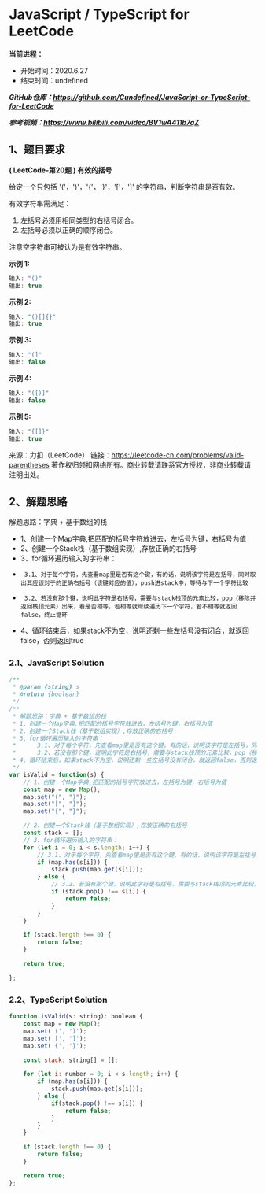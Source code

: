 # JavaScript / TypeScript for LeetCode 
**当前进程：**

 - 开始时间：2020.6.27 
 - 结束时间：undefined

***GitHub仓库：https://github.com/Cundefined/JavaScript-or-TypeScript-for-LeetCode***

***参考视频：https://www.bilibili.com/video/BV1wA411b7qZ***

## 1、题目要求
**( LeetCode-第20题 )  有效的括号**
       
给定一个只包括 '('，')'，'{'，'}'，'['，']' 的字符串，判断字符串是否有效。

有效字符串需满足：

 1. 左括号必须用相同类型的右括号闭合。
 2. 左括号必须以正确的顺序闭合。

注意空字符串可被认为是有效字符串。

 **示例 1:**

```javascript
输入: "()"
输出: true
```
  **示例 2:**
```javascript
输入: "()[]{}"
输出: true
```
 **示例 3:**
```javascript
输入: "(]"
输出: false
```
 **示例 4:**
```javascript
输入: "([)]"
输出: false
```
 **示例 5:**
```javascript
输入: "{[]}"
输出: true
```

来源：力扣（LeetCode）
链接：https://leetcode-cn.com/problems/valid-parentheses
著作权归领扣网络所有。商业转载请联系官方授权，非商业转载请注明出处。

## 2、解题思路

 解题思路：字典 + 基于数组的栈
 * 1、创建一个Map字典,把匹配的括号字符放进去，左括号为键，右括号为值
 * 2、创建一个Stack栈（基于数组实现）,存放正确的右括号
 * 3、for循环遍历输入的字符串：
 *      3.1、对于每个字符，先查看map里是否有这个键，有的话，说明该字符是左括号，同时取出其应该对于的正确右括号（该键对应的值），push进stack中，等待与下一个字符比较
 *      3.2、若没有那个键，说明此字符是右括号，需要与stack栈顶的元素比较，pop（移除并返回栈顶元素）出来，看是否相等，若相等就继续遍历下一个字符，若不相等就返回false，终止循环
 * 4、循环结束后，如果stack不为空，说明还剩一些左括号没有闭合，就返回false，否则返回true



### 2.1、JavaScript Solution

```javascript
/**
 * @param {string} s
 * @return {boolean}
 */
/**
 * 解题思路：字典 + 基于数组的栈
 * 1、创建一个Map字典,把匹配的括号字符放进去，左括号为键，右括号为值
 * 2、创建一个Stack栈（基于数组实现）,存放正确的右括号
 * 3、for循环遍历输入的字符串：
 *      3.1、对于每个字符，先查看map里是否有这个键，有的话，说明该字符是左括号，同时取出其应该对于的正确右括号（该键对应的值），push进stack中，等待与下一个字符比较
 *      3.2、若没有那个键，说明此字符是右括号，需要与stack栈顶的元素比较，pop（移除并返回栈顶元素）出来，看是否相等，若相等就继续遍历下一个字符，若不相等就返回false，终止循环
 * 4、循环结束后，如果stack不为空，说明还剩一些左括号没有闭合，就返回false，否则返回true
 */
var isValid = function(s) {
    // 1、创建一个Map字典,把匹配的括号字符放进去，左括号为键，右括号为值
    const map = new Map();
    map.set("(", ")");
    map.set("[", "]");
    map.set("{", "}");

    // 2、创建一个Stack栈（基于数组实现）,存放正确的右括号
    const stack = [];
    // 3、for循环遍历输入的字符串：
    for (let i = 0; i < s.length; i++) {
        // 3.1、对于每个字符，先查看map里是否有这个键，有的话，说明该字符是左括号，同时取出其应该对于的正确右括号（该键对应的值），push进stack中，等待与下一个字符比较
        if (map.has(s[i])) {
            stack.push(map.get(s[i]));
        } else {
            // 3.2、若没有那个键，说明此字符是右括号，需要与stack栈顶的元素比较，pop（移除并返回栈顶元素）出来，看是否相等，若相等就继续遍历下一个字符，若不相等就返回false，终止循环
            if (stack.pop() !== s[i]) {
                return false;
            }
        }
    }

    if (stack.length !== 0) {
        return false;
    }

    return true;

};
```


### 2.2、TypeScript Solution

```javascript
function isValid(s: string): boolean {
    const map = new Map();
    map.set('(', ')');
    map.set('[', ']');
    map.set('{', '}');

    const stack: string[] = [];

    for (let i: number = 0; i < s.length; i++) {
        if (map.has(s[i])) {
            stack.push(map.get(s[i]));
        } else {
            if(stack.pop() !== s[i]) {
                return false;
            }
        }
    }

    if (stack.length !== 0) {
        return false;
    }

    return true;
};
```


